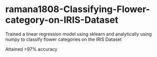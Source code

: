 # ramana1808-Classifying-Flower-category-on-IRIS-Dataset
Trained a linear regression model using sklearn and analytically using numpy to classify flower categories on the IRIS Dataset

Attained >97% accuracy 
